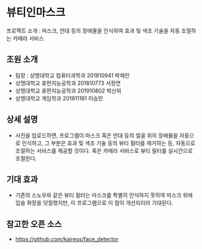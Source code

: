 # 뷰티인마스크

프로젝트 소개 : 마스크, 안대 등의 장애물을 인식하여 효과 및 색조 기술을 자동 조절하는 카메라 서비스

## 조원 소개

- 팀장 : 상명대학교 컴퓨터과학과 201810941 박채린
- 상명대학교 휴먼지능공학과 201810773 서정연
- 상명대학교 휴먼지능공학과 201910802 박신위
- 상명대학교 게임학과 201911181 이승민

## 상세 설명

- 사진을 업로드하면, 프로그램이 마스크 혹은 안대 등의 얼굴 위의 장애물을 자동으로 인식하고, 그 부분은 효과 및 색조 기술 등의 뷰티 필터를 제거하는 등, 자동으로 조절하는 서비스를 제공할 것이다. 혹은 카메라 서비스로 뷰티 필터를 실시간으로 조절한다.

## 기대 효과

- 기존의 스노우와 같은 뷰티 필터는 마스크를 특별히 인식하지 못하여 마스크 위에 입술 화장을 덧칠했지만, 이 프로그램으로 이 점이 개선되리라 기대된다.

## 참고한 오픈 소스

- https://github.com/kairess/face_detector
